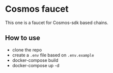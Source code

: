 # Cosmos faucet

This one is a faucet for Cosmos-sdk based chains. 

## How to use
* clone the repo
* create a `.env` file based on `.env.example`
* docker-compose build
* docker-compose up -d